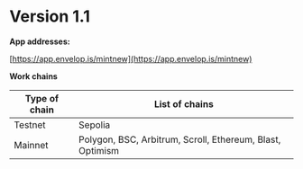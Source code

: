 # Version 1.1

**App addresses:**

[https://app.envelop.is/mintnew](https://app.envelop.is/mintnew)

**Work chains**

| Type of chain | List of chains                                            |
| ------------- | --------------------------------------------------------- |
| Testnet       | Sepolia                                                   |
| Mainnet       | Polygon, BSC, Arbitrum, Scroll, Ethereum, Blast, Optimism |
